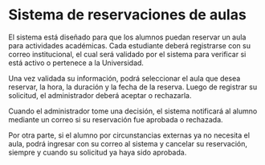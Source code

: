 # Sistema de reservaciones de aulas

El sistema está diseñado para que los alumnos puedan reservar un aula para actividades académicas. Cada estudiante deberá registrarse con su correo institucional, el cual será validado por el sistema para verificar si está activo o pertenece a la Universidad. 

Una vez validada su información, podrá seleccionar el aula que desea reservar, la hora, la duración y la fecha de la reserva. Luego de registrar su solicitud, el administrador deberá aceptar o rechazarla. 

Cuando el administrador tome una decisión, el sistema notificará al alumno mediante un correo si su reservación fue aprobada o rechazada. 

Por otra parte, si el alumno por circunstancias externas ya no necesita el aula, podrá ingresar con su correo al sistema y cancelar su reservación, siempre y cuando su solicitud ya haya sido aprobada.
